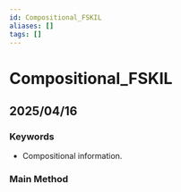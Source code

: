 ```yaml
---
id: Compositional_FSKIL
aliases: []
tags: []
---
```


# Compositional_FSKIL

## 2025/04/16

### Keywords
- Compositional information.

### Main Method
